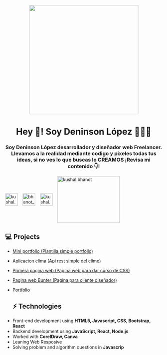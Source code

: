<div id="header" align="center" >
  <img src="https://user-images.githubusercontent.com/121265144/214597659-e388f353-fe2a-4476-a3de-39352988c193.svg" alt="" width="350">
  <h1 align="center">Hey 👋! Soy Deninson López 👨🏻‍💻</h1>
  <h3>Soy Deninson López desarrollador y diseñador web Freelancer. Llevamos a la realidad mediante codigo y pixeles todas tus ideas, si no ves lo que buscas lo    CREAMOS ¡Revisa mi contenido 👇!</h3>
  <p align="left">
    <a href="https://www.instagram.com/proemdi_/" target="blank"><img align="center" src="https://cdn.jsdelivr.net/npm/simple-icons@3.0.1/icons/instagram.svg"      alt="kushal.bhanot" height="40" width="40" /></a> &nbsp;&nbsp;
<a href="https://www.tiktok.com/@proemd1" target="blank"><img align="center" src="https://user-images.githubusercontent.com/121265144/214592919-a389f1c4-e136-4969-84c4-a6de3f3b1764.svg"
  " alt="bhanot_kushal" height="40" width="40" /></a> &nbsp;&nbsp;
<a href="#" target="blank"><img align="center" src="https://cdn.jsdelivr.net/npm/simple-icons@3.0.1/icons/facebook.svg" alt="kushal.bhanot.98" height="40" width="40" /></a> &nbsp;&nbsp;
  <a href="#" target="blank"><img align="center" src="https://user-images.githubusercontent.com/121265144/214594717-dd029b78-154c-4a9a-9228-814d3315deae.svg" alt="kushal.bhanot" height="150" width="200" /></a> &nbsp;&nbsp;
</p>
</div>
  
## 💻 Projects
* [Mini portfolio (Plantilla simple portfolio)](https://proemdi.github.io/portfolio/)
* [Aplicacion clima (Api rest simple del clime)](https://proemdi.github.io/Aplicacion-clima/)
* [Primera pagina web (Pagina web para dar curso de CSS)](https://suyash-srivastava.github.io/suyashsrivastava/Notes)
* [Pagina web Bunter (Pagina para cliente diseñador)](https://proemdi.github.io/munter-dise-o.io/)
* [Portfolio](#)
  
  ## ⚡ Technologies 
- Front-end development using **HTML5, Javascript, CSS, Bootstrap, React**
- Backend development using **JavaScript, React, Node.js**
- Worked with **CorelDraw, Canva**
- Leaning Web Resposive 
- Solving problem and algorithm questions in **Javascrip**

